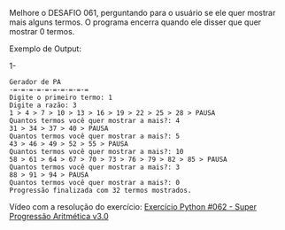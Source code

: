 Melhore o DESAFIO 061, perguntando para o usuário se ele quer mostrar mais alguns termos. O programa encerra quando ele disser que quer mostrar 0 termos.

Exemplo de Output:

1-
~~~
Gerador de PA
-=-=-=-=-=-=-=-=-=-=
Digite o primeiro termo: 1
Digite a razão: 3
1 > 4 > 7 > 10 > 13 > 16 > 19 > 22 > 25 > 28 > PAUSA
Quantos termos você quer mostrar a mais?: 4
31 > 34 > 37 > 40 > PAUSA
Quantos termos você quer mostrar a mais?: 5
43 > 46 > 49 > 52 > 55 > PAUSA
Quantos termos você quer mostrar a mais?: 10
58 > 61 > 64 > 67 > 70 > 73 > 76 > 79 > 82 > 85 > PAUSA
Quantos termos você quer mostrar a mais?: 3
88 > 91 > 94 > PAUSA
Quantos termos você quer mostrar a mais?: 0
Progressão finalizada com 32 termos mostrados.
~~~

<p>Vídeo com a resolução do exercício: <a href="https://www.youtube.com/watch?v=BWAWq7n6PCk&list=PLvE-ZAFRgX8hnECDn1v9HNTI71veL3oW0&index=79" target="_blank">Exercício Python #062 - Super Progressão Aritmética v3.0</a></p>